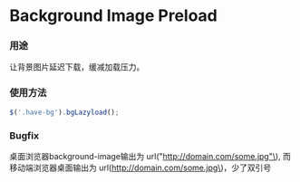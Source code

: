 # Background Image Preload

### 用途
让背景图片延迟下载，缓减加载压力。

### 使用方法
```js
$('.have-bg').bgLazyload();
```

### Bugfix
桌面浏览器background-image输出为 url\("http://domain.com/some.jpg"\), 而移动端浏览器桌面输出为 url\(http://domain.com/some.jpg\)，少了双引号

